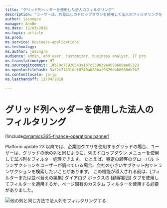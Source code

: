 ```yaml
---
title: "グリッド列ヘッダーを使用した法人のフィルタリング"
description: "ユーザーは、列見出しのドロップダウンを使用して法人のフィルタリングを実行できます。"
author: jasongre
manager: AnnBe
ms.date: 12/03/2018
ms.topic: article
ms.prod: 
ms.service: business-applications
ms.technology: 
ms.author: jasongre
audience: admin, end user, customizer, business analyst, IT pro
ms.translationtype: HT
ms.sourcegitcommit: 1db70c75920543a1b7c538839e9058609ee85323
ms.openlocfilehash: 5af2e7f4310ef8740a058baf9376d4b8650db7b7
ms.contentlocale: ja-jp
ms.lasthandoff: 12/04/2018

---
```


# <a name="legal-entity-filtering-using-grid-column-headers"></a>グリッド列ヘッダーを使用した法人のフィルタリング 

[!include[dynamics365-finance-operations banner](../includes/dynamics365-finance-operations.md)]

Platform update 23 以降では、企業間クエリを使用するグリッドの場合、ユーザーは、グリッドの他の列と同じように、列のドロップダウン メニューを使用して*法人*列をフィルター処理できます。 たとえば、特定の顧客のグローバル トランザクションをユーザーが調べている場合、会社の小さいサブセット内でトランザクションを検索したいことがあります。 この機能が導入される前は、[フィルターまたは並べ替えの編集] ダイアログ ボックスの [顧客範囲] タブを使用してフィルターを適用するか、ページ固有のカスタム フィルターを使用する必要がありました。  

![他の列と同じ方法で法人列をフィルタリングする](media/legalEntityFiltering.png  "他の列と同じ方法で法人列をフィルタリングする")

